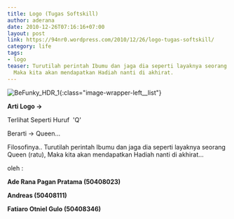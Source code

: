 ```yaml
---
title: Logo (Tugas Softskill)
author: aderana
date: 2010-12-26T07:16:16+07:00
layout: post
link: https://94nr0.wordpress.com/2010/12/26/logo-tugas-softskill/
category: life
tags:
- logo
teaser: Turutilah perintah Ibumu dan jaga dia seperti layaknya seorang Queen (ratu),
  Maka kita akan mendapatkan Hadiah nanti di akhirat.
---
```


![BeFunky_HDR_1](http://94nr0.files.wordpress.com/2010/12/befunky_hdr_1.jpg){:class="image-wrapper-left__list"}

**Arti Logo →**

Terlihat Seperti Huruf  'Q'

Berarti → Queen...

Filosofinya..
Turutilah perintah Ibumu dan jaga dia seperti layaknya seorang Queen (ratu), Maka kita akan mendapatkan Hadiah nanti di akhirat...


oleh :

**Ade Rana Pagan Pratama (50408023)**

**Andreas (50408111)**

**Fatiaro Otniel Gulo (50408346)**